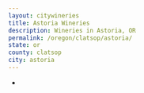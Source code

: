 ```yaml
---
layout: citywineries
title: Astoria Wineries
description: Wineries in Astoria, OR
permalink: /oregon/clatsop/astoria/
state: or
county: clatsop
city: astoria
---
```

-

